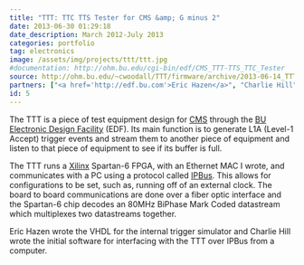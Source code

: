 ```yaml
---
title: "TTT: TTC TTS Tester for CMS &amp; G minus 2"
date: 2013-06-30 01:29:18
date_description: March 2012-July 2013
categories: portfolio
tag: electronics
image: /assets/img/projects/ttt/ttt.jpg
#documentation: http://ohm.bu.edu/cgi-bin/edf/CMS_TTT-TTS_TTC_Tester
source: http://ohm.bu.edu/~cwoodall/TTT/firmware/archive/2013-06-14_TTT_firmware_ISE13_3.tar.gz
partners: ["<a href='http://edf.bu.com'>Eric Hazen</a>", "Charlie Hill"]
id: 5
---
```


The TTT is a piece of test equipment design for [CMS][2] through the [BU Electronic Design Facility][1] (EDF). Its main function is to generate L1A (Level-1 Accept) trigger events and stream them to another piece of equipment and listen to that piece of equipment to see if its buffer is full.

The TTT runs a [Xilinx][5] Spartan-6 FPGA, with an Ethernet MAC I wrote, and communicates with a PC using a protocol called [IPBus][6]. This allows for configurations to be set, such as, running off of an external clock. The board to board communications are done over a fiber optic interface and the Spartan-6 chip decodes an 80MHz BiPhase Mark Coded datastream which multiplexes two datastreams together.

Eric Hazen wrote the VHDL for the internal trigger simulator and Charlie Hill wrote the initial software for interfacing with the TTT over IPBus from a computer.

[1]: http://edf.bu.edu
[2]: http://cms.web.cern.ch/
[3]: http://home.web.cern.ch/
[4]: http://muon-g-2.fnal.gov/
[5]: http://xilinx.com/
[6]: https://svnweb.cern.ch/trac/cactus/wiki
